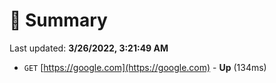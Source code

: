 # 📖 Summary
Last updated: **3/26/2022, 3:21:49 AM**

- `GET` [https://google.com](https://google.com) - **Up** (134ms)
